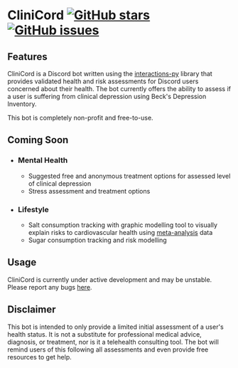 # CliniCord [![GitHub stars](https://img.shields.io/github/stars/purge-dev/clinicord)](https://github.com/purge-dev/CliniCord/stargazers) [![GitHub issues](https://img.shields.io/github/issues/purge-dev/clinicord)](https://github.com/purge-dev/CliniCord/issues)

## Features

CliniCord is a Discord bot written using the [interactions-py](https://github.com/interactions-py/interactions.py) library that provides validated health and risk assessments for Discord users concerned about their health. The bot currently offers the ability to assess if a user is suffering from clinical depression using Beck's Depression Inventory. 

This bot is completely non-profit and free-to-use.

## Coming Soon
* ### Mental Health
  * Suggested free and anonymous treatment options for assessed level of clinical depression
  * Stress assessment and treatment options
  
* ### Lifestyle
  * Salt consumption tracking with graphic modelling tool to visually explain risks to cardiovascular health using [meta-analysis](https://www.bmj.com/content/346/bmj.f1325) data
  * Sugar consumption tracking and risk modelling
  
## Usage

CliniCord is currently under active development and may be unstable. Please report any bugs [here](https://github.com/purge-dev/CliniCord/issues).

## Disclaimer

This bot is intended to only provide a limited initial assessment of a user's health status. It is not a substitute for professional medical advice, diagnosis, or treatment, nor is it a telehealth consulting tool. The bot will remind users of this following all assessments and even provide free resources to get help.
